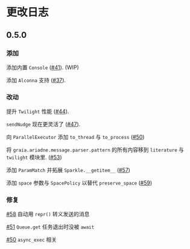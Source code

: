 # 更改日志

## 0.5.0

### 添加

添加内置 `Console` ([#41](https://github.com/GraiaProject/Ariadne/issues/41)). (WIP)

添加 `Alconna` 支持 ([#37](https://github.com/GraiaProject/Ariadne/issues/37)).

### 改动

提升 `Twilight` 性能 ([#44](https://github.com/GraiaProject/Ariadne/issues/44)).

`sendNudge` 现在更灵活了 ([#47](https://github.com/GraiaProject/Ariadne/issues/47)).

向 `ParallelExecutor` 添加 `to_thread` 与 `to_process` ([#50](https://github.com/GraiaProject/Ariadne/issues/50))

将 `graia.ariadne.message.parser.pattern` 的所有内容移到 `literature` 与 `twilight` 模块里. ([#53](https://github.com/GraiaProject/Ariadne/issues/53))

添加 `ParamMatch` 并拓展 `Sparkle.__getitem__` ([#57](https://github.com/GraiaProject/Ariadne/issues/57))

添加 `space` 参数与 `SpacePolicy` 以替代 `preserve_space` ([#59](https://github.com/GraiaProject/Ariadne/issues/59))

### 修复

[#58](https://github.com/GraiaProject/Ariadne/issues/58) 自动用 `repr()` 转义发送的消息

[#51](https://github.com/GraiaProject/Ariadne/issues/51) `Queue.get` 任务退出时没被 `await`

[#50](https://github.com/GraiaProject/Ariadne/issues/50) `async_exec` 相关
